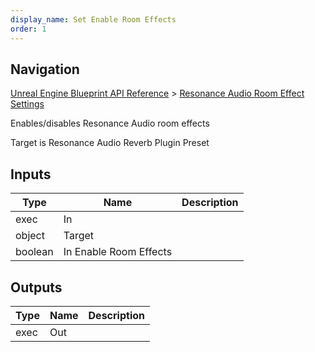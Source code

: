 ```yaml
---
display_name: Set Enable Room Effects
order: 1
---
```

## Navigation

[Unreal Engine Blueprint API Reference](https://dev.epicgames.com/documentation/en-us/unreal-engine/BlueprintAPI) > [Resonance Audio Room Effect Settings](https://dev.epicgames.com/documentation/en-us/unreal-engine/BlueprintAPI/ResonanceAudioRoomEffectSettings)

Enables/disables Resonance Audio room effects

Target is Resonance Audio Reverb Plugin Preset

## Inputs

| Type | Name | Description |
| --- | --- | --- |
| exec | In |  |
| object | Target |  |
| boolean | In Enable Room Effects |  |

## Outputs

| Type | Name | Description |
| --- | --- | --- |
| exec | Out |  |
